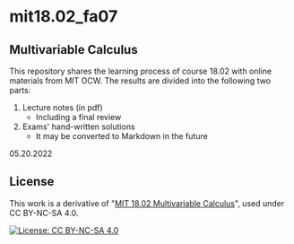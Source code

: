 # mit18.02_fa07

## Multivariable Calculus

This repository shares the learning process of course 18.02 with online materials from MIT OCW. The results are divided into the following two parts:

1. Lecture notes (in pdf)
   - Including a final review
2. Exams' hand-written solutions
   - It may be converted to Markdown in the future

05.20.2022

## License

This work is a derivative of "[MIT 18.02 Multivariable Calculus](https://ocw.mit.edu/courses/18-02-multivariable-calculus-fall-2007/)", used under CC BY-NC-SA 4.0.

[![License: CC BY-NC-SA 4.0](https://camo.githubusercontent.com/7af524e82af24d98f89dde7c9c9a3849af52e420a66da140b7c7ae92bf7512d5/68747470733a2f2f6c6963656e7365627574746f6e732e6e65742f6c2f62792d6e632d73612f342e302f38387833312e706e67)](https://creativecommons.org/licenses/by-nc-sa/4.0/)
